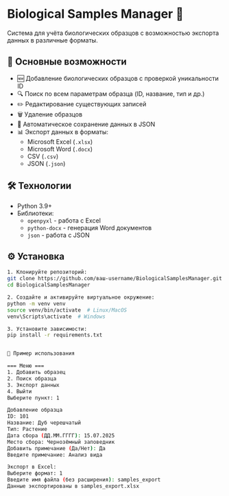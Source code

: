# Biological Samples Manager 🧪

Система для учёта биологических образцов с возможностью экспорта данных в различные форматы.

## 📌 Основные возможности

- 🆕 Добавление биологических образцов с проверкой уникальности ID
- 🔍 Поиск по всем параметрам образца (ID, название, тип и др.)
- ✏️ Редактирование существующих записей
- 🗑️ Удаление образцов
- 💾 Автоматическое сохранение данных в JSON
- 📊 Экспорт данных в форматы:
  - Microsoft Excel (`.xlsx`)
  - Microsoft Word (`.docx`)
  - CSV (`.csv`)
  - JSON (`.json`)

## 🛠️ Технологии

- Python 3.9+
- Библиотеки:
  - `openpyxl` - работа с Excel
  - `python-docx` - генерация Word документов
  - `json` - работа с JSON

## ⚙️ Установка
```bash
1. Клонируйте репозиторий:
git clone https://github.com/ваш-username/BiologicalSamplesManager.git
cd BiologicalSamplesManager

2. Создайте и активируйте виртуальное окружение:
python -m venv venv
source venv/bin/activate  # Linux/MacOS
venv\Scripts\activate  # Windows

3. Установите зависимости:
pip install -r requirements.txt


📝 Пример использования

=== Меню ===
1. Добавить образец
2. Поиск образца
3. Экспорт данных
4. Выйти
Выберите пункт: 1

Добавление образца
ID: 101
Название: Дуб черешчатый
Тип: Растение
Дата сбора (ДД.ММ.ГГГГ): 15.07.2025
Место сбора: Чернозёмный заповедник
Добавить примечание (Да/Нет): Да
Введите примечание: Анализ вида

Экспорт в Excel:
Выберите формат: 1
Введите имя файла (без расширения): samples_export
Данные экспортированы в samples_export.xlsx
